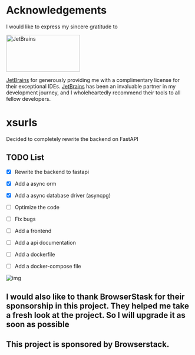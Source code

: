 # Acknowledgements

I would like to express my sincere gratitude to

<img src="https://www.amrutsoftware.com/wp-content/uploads/2021/07/logo_JetBrains_v3.svg" width="200" height="100" alt="JetBrains">

[JetBrains](https://www.jetbrains.com/) for generously providing me with a complimentary license for their exceptional IDEs. [JetBrains](https://www.jetbrains.com/) has been an invaluable partner in my development journey, and I wholeheartedly recommend their tools to all fellow developers.


# xsurls

Decided to completely rewrite the backend on FastAPI

## TODO List
- [x] Rewrite the backend to fastapi
- [x] Add a async orm
- [x] Add a async database driver (asyncpg)
- [ ] Optimize the code
- [ ] Fix bugs
- [ ] Add a frontend
- [ ] Add a api documentation
- [ ] Add a dockerfile
- [ ] Add a docker-compose file


![img](https://user-images.githubusercontent.com/93985070/215116083-debd0d02-59e0-4fb2-8f13-022fb6eb0c71.png)




## I would also like to thank BrowserStask for their sponsorship in this project. They helped me take a fresh look at the project. So I will upgrade it as soon as possible
## This project is sponsored **by Browserstack.**
